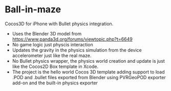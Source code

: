 Ball-in-maze
============

Cocos3D for iPhone with Bullet physics integration.

- Uses the Blender 3D model from https://www.panda3d.org/forums/viewtopic.php?t=6649
- No game logic just physcis interaction
- Updates the gravity in the physics simulation from the device accelerometer just like the real maze.
- No Bullet physics wrapper, the physics world creation and update is just like the Cocos2D Box template in Xcode.
- The project is the hello world Cocos 3D template adding support to load .POD and .bullet files exported from Blender using PVRGeoPOD exporter add-on and the built-in physics exporter
